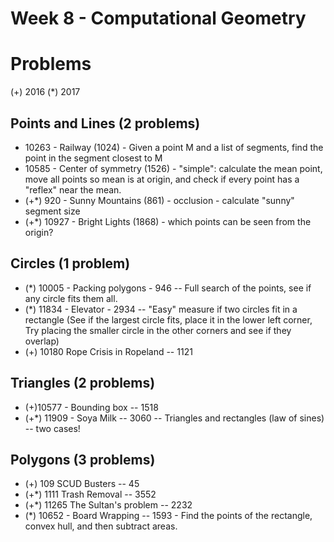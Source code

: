 Week 8 - Computational Geometry
===============================

# Problems
(+) 2016
(*) 2017


## Points and Lines (2 problems)
- 10263 - Railway (1024) - Given a point M and a list of segments, find the 
          point in the segment closest to M
- 10585 - Center of symmetry (1526) - "simple": calculate the mean point,
          move all points so mean is at origin, and check if every point has a
          "reflex" near the mean.
- (+*) 920 - Sunny Mountains (861) - occlusion - calculate "sunny" segment size
- (+*) 10927 - Bright Lights (1868) - which points can be seen from the origin?


## Circles (1 problem)
- (*) 10005 - Packing polygons - 946 -- Full search of the points, see if any circle 
              fits them all.
- (*) 11834 - Elevator - 2934 -- "Easy" measure if two circles fit in a rectangle
              (See if the largest circle fits, place it in the lower left corner,
              Try placing the smaller circle in the other corners and see if they 
              overlap)
- (+) 10180 Rope Crisis in Ropeland -- 1121

## Triangles (2 problems)
- (+)10577 - Bounding box -- 1518
- (+*) 11909 - Soya Milk -- 3060 -- Triangles and rectangles (law of sines) 
                                    -- two cases!

## Polygons (3 problems)
- (+)  109 SCUD Busters -- 45
- (+*) 1111 Trash Removal -- 3552
- (+*) 11265 The Sultan's problem -- 2232
- (*)  10652 - Board Wrapping -- 1593 - Find the points of the rectangle, 
               convex hull, and then subtract areas.


